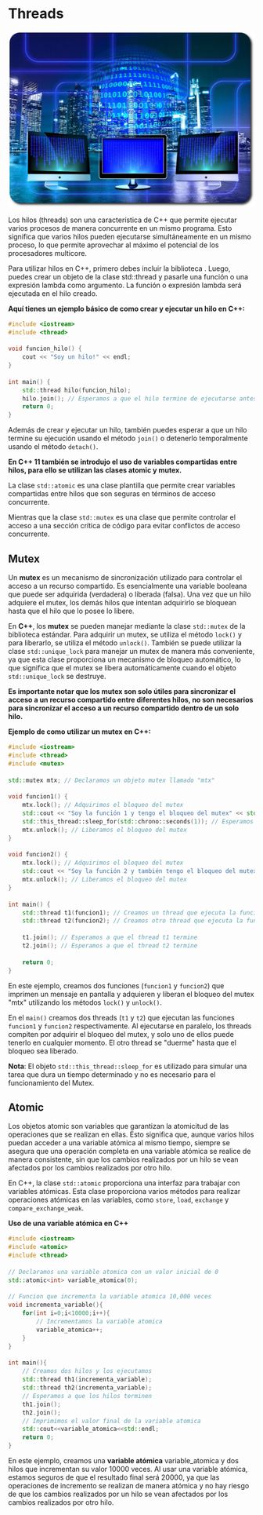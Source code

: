 # Threads

<p align="center">
  <img src="hilo.png" />
</p>

Los hilos (threads) son una característica de C++ que permite ejecutar varios procesos de manera concurrente en un mismo programa. Esto significa que varios hilos pueden ejecutarse simultáneamente en un mismo proceso, lo que permite aprovechar al máximo el potencial de los procesadores multicore.

Para utilizar hilos en C++, primero debes incluir la biblioteca <thread>. Luego, puedes crear un objeto de la clase std::thread y pasarle una función o una expresión lambda como argumento. La función o expresión lambda será ejecutada en el hilo creado.

**Aquí tienes un ejemplo básico de como crear y ejecutar un hilo en C++:**

```c++
#include <iostream>
#include <thread>

void funcion_hilo() {
    cout << "Soy un hilo!" << endl;
}

int main() {
    std::thread hilo(funcion_hilo);
    hilo.join(); // Esperamos a que el hilo termine de ejecutarse antes de terminar el programa principal
    return 0;
}
```

Además de crear y ejecutar un hilo, también puedes esperar a que un hilo termine su ejecución usando el método `join()` o detenerlo temporalmente usando el método `detach()`.

**En C++ 11 también se introdujo el uso de variables compartidas entre hilos, para ello se utilizan las clases atomic y mutex.**

La clase `std::atomic` es una clase plantilla que permite crear variables compartidas entre hilos que son seguras en términos de acceso concurrente.

Mientras que la clase `std::mutex` es una clase que permite controlar el acceso a una sección crítica de código para evitar conflictos de acceso concurrente.

## Mutex

Un **mutex** es un mecanismo de sincronización utilizado para controlar el acceso a un recurso compartido. Es esencialmente una variable booleana que puede ser adquirida (verdadera) o liberada (falsa). Una vez que un hilo adquiere el mutex, los demás hilos que intentan adquirirlo se bloquean hasta que el hilo que lo posee lo libere.

En **C++**, los **mutex** se pueden manejar mediante la clase `std::mutex` de la biblioteca estándar. Para adquirir un mutex, se utiliza el método `lock()` y para liberarlo, se utiliza el método `unlock()`. También se puede utilizar la clase `std::unique_lock` para manejar un mutex de manera más conveniente, ya que esta clase proporciona un mecanismo de bloqueo automático, lo que significa que el mutex se libera automáticamente cuando el objeto `std::unique_lock` se destruye.

**Es importante notar que los mutex son solo útiles para sincronizar el acceso a un recurso compartido entre diferentes hilos, no son necesarios para sincronizar el acceso a un recurso compartido dentro de un solo hilo.**

**Ejemplo de como utilizar un mutex en C++:**

```c++
#include <iostream>
#include <thread>
#include <mutex>

std::mutex mtx; // Declaramos un objeto mutex llamado "mtx"

void funcion1() {
    mtx.lock(); // Adquirimos el bloqueo del mutex
    std::cout << "Soy la función 1 y tengo el bloqueo del mutex" << std::endl;
    std::this_thread::sleep_for(std::chrono::seconds(1)); // Esperamos 1 segundo
    mtx.unlock(); // Liberamos el bloqueo del mutex
}

void funcion2() {
    mtx.lock(); // Adquirimos el bloqueo del mutex
    std::cout << "Soy la función 2 y también tengo el bloqueo del mutex" << std::endl;
    mtx.unlock(); // Liberamos el bloqueo del mutex
}

int main() {
    std::thread t1(funcion1); // Creamos un thread que ejecuta la función 1
    std::thread t2(funcion2); // Creamos otro thread que ejecuta la función 2

    t1.join(); // Esperamos a que el thread t1 termine
    t2.join(); // Esperamos a que el thread t2 termine

    return 0;
}
```

En este ejemplo, creamos dos funciones (`funcion1` y `funcion2`) que imprimen un mensaje en pantalla y adquieren y liberan el bloqueo del mutex "mtx" utilizando los métodos `lock()` y `unlock()`.

En el `main()` creamos dos threads (`t1` y `t2`) que ejecutan las funciones `funcion1` y `funcion2` respectivamente. Al ejecutarse en paralelo, los threads compiten por adquirir el bloqueo del mutex, y solo uno de ellos puede tenerlo en cualquier momento. El otro thread se "duerme" hasta que el bloqueo sea liberado.

**Nota**: El objeto `std::this_thread::sleep_for` es utilizado para simular una tarea que dura un tiempo determinado y no es necesario para el funcionamiento del Mutex.

## Atomic

Los objetos atomic son variables que garantizan la atomicitud de las operaciones que se realizan en ellas. Esto significa que, aunque varios hilos puedan acceder a una variable atómica al mismo tiempo, siempre se asegura que una operación completa en una variable atómica se realice de manera consistente, sin que los cambios realizados por un hilo se vean afectados por los cambios realizados por otro hilo.

En C++, la clase `std::atomic` proporciona una interfaz para trabajar con variables atómicas. Esta clase proporciona varios métodos para realizar operaciones atómicas en las variables, como `store`, `load`, `exchange` y `compare_exchange_weak`.

**Uso de una variable atómica en C++**

```c++
#include <iostream>
#include <atomic>
#include <thread>

// Declaramos una variable atomica con un valor inicial de 0
std::atomic<int> variable_atomica(0);

// Funcion que incrementa la variable atomica 10,000 veces
void incrementa_variable(){
    for(int i=0;i<10000;i++){
        // Incrementamos la variable atomica
        variable_atomica++;
    }
}

int main(){
    // Creamos dos hilos y los ejecutamos
    std::thread th1(incrementa_variable);
    std::thread th2(incrementa_variable);
    // Esperamos a que los hilos terminen
    th1.join();
    th2.join();
    // Imprimimos el valor final de la variable atomica
    std::cout<<variable_atomica<<std::endl;
    return 0;
}
```

En este ejemplo, creamos una **variable atómica** variable_atomica y dos hilos que incrementan su valor 10000 veces. Al usar una variable atómica, estamos seguros de que el resultado final será 20000, ya que las operaciones de incremento se realizan de manera atómica y no hay riesgo de que los cambios realizados por un hilo se vean afectados por los cambios realizados por otro hilo.
